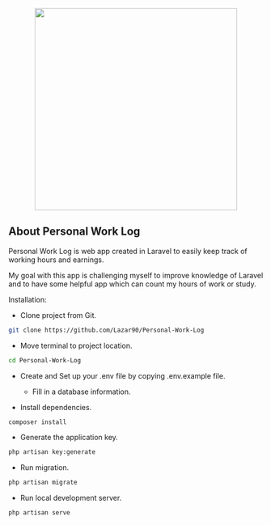 <p align="center"><a href="https://laravel.com" target="_blank"><img src="https://raw.githubusercontent.com/laravel/art/master/logo-lockup/5%20SVG/2%20CMYK/1%20Full%20Color/laravel-logolockup-cmyk-red.svg" width="400"></a></p>

## About Personal Work Log

Personal Work Log is web app created in Laravel to easily keep track of working hours and earnings.

My goal with this app is challenging myself to improve knowledge of Laravel and to have some helpful
app which can count my hours of work or study.

Installation: 

- Clone project from Git.
```bash
git clone https://github.com/Lazar90/Personal-Work-Log
```

- Move terminal to project location.
```bash
cd Personal-Work-Log
```
- Create and Set up your .env file by copying .env.example file.
    * Fill in a database information.
    
- Install dependencies.
```bash
composer install
```

-  Generate the application key.
```bash
php artisan key:generate
``````

- Run migration.
```bash
php artisan migrate
``````

- Run local development server.
```bash
php artisan serve
``````
